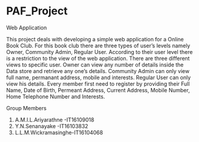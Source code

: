 # PAF_Project
Web Application 

This project deals with developing a simple web application for a Online Book Club. For this book club there are three types of user’s levels namely Owner, Community Admin, Regular User. According to their user level there is a restriction to the view of the web application. There are three different views to specific user. Owner can view any number of details inside the Data store and retrieve any one’s details. Community Admin can only view full name, permanant address, mobile and interests. Regular User can only view his details. Every member first need to register by providing their Full Name, Date of Birth, Permeant Address, Current Address, Mobile Number, Home Telephone Number and Interests.

Group Members

1) A.M.I.L.Ariyarathne -IT16109018
2) Y.N.Senanayake      -IT16103832
3) L.L.M.Wickramasinghe-IT16104068
